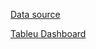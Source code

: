 [Data source](https://ourworldindata.org/covid-deaths)

[Tableu Dashboard](https://public.tableau.com/app/profile/amirah1007/viz/COVID-19Dashboard_16328422918930/Dashboard1)
